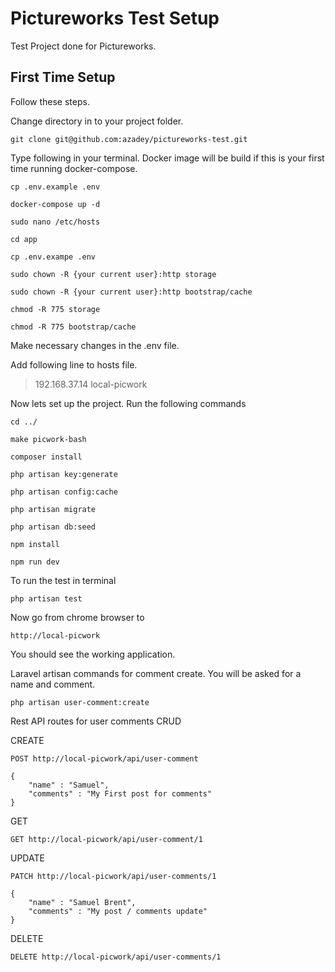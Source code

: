 # Pictureworks Test Setup
Test Project done for Pictureworks.

## First Time Setup

Follow these steps.

Change directory in to your project folder.

    git clone git@github.com:azadey/pictureworks-test.git

Type following in your terminal. 
Docker image will be build if this is your first time running docker-compose.

    cp .env.example .env
    
    docker-compose up -d

    sudo nano /etc/hosts

    cd app
        
    cp .env.exampe .env

    sudo chown -R {your current user}:http storage

    sudo chown -R {your current user}:http bootstrap/cache

    chmod -R 775 storage

    chmod -R 775 bootstrap/cache

Make necessary changes in the .env file.

Add following line to hosts file.

> 192.168.37.14   local-picwork

Now lets set up the project. Run the following commands
    
    cd ../

    make picwork-bash

    composer install

    php artisan key:generate

    php artisan config:cache

    php artisan migrate

    php artisan db:seed

    npm install
    
    npm run dev

To run the test in terminal

    php artisan test

Now go from chrome browser to  

    http://local-picwork

You should see the working application.

Laravel artisan commands for comment create.
You will be asked for a name and comment.

    php artisan user-comment:create

Rest API routes for user comments CRUD

CREATE

    POST http://local-picwork/api/user-comment

    {
	    "name" : "Samuel",
	    "comments" : "My First post for comments"
    }

GET
    
    GET http://local-picwork/api/user-comment/1
    
UPDATE

    PATCH http://local-picwork/api/user-comments/1

    {
	    "name" : "Samuel Brent",
	    "comments" : "My post / comments update"
    }

DELETE
    
    DELETE http://local-picwork/api/user-comments/1
    

